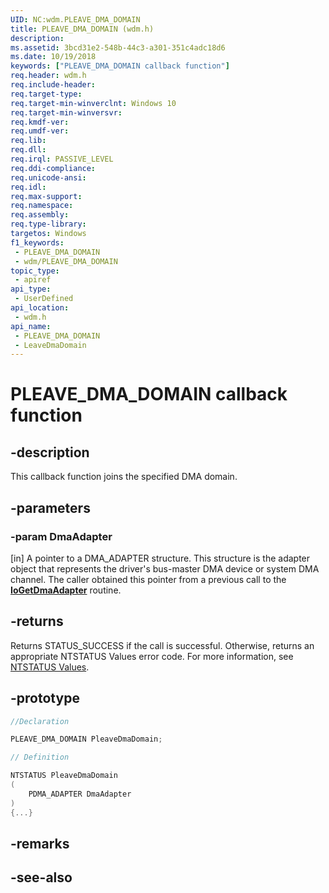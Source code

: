 ```yaml
---
UID: NC:wdm.PLEAVE_DMA_DOMAIN
title: PLEAVE_DMA_DOMAIN (wdm.h)
description: 
ms.assetid: 3bcd31e2-548b-44c3-a301-351c4adc18d6
ms.date: 10/19/2018
keywords: ["PLEAVE_DMA_DOMAIN callback function"]
req.header: wdm.h
req.include-header: 
req.target-type: 
req.target-min-winverclnt: Windows 10
req.target-min-winversvr: 
req.kmdf-ver: 
req.umdf-ver: 
req.lib: 
req.dll: 
req.irql: PASSIVE_LEVEL
req.ddi-compliance: 
req.unicode-ansi: 
req.idl: 
req.max-support: 
req.namespace: 
req.assembly: 
req.type-library: 
targetos: Windows
f1_keywords:
 - PLEAVE_DMA_DOMAIN
 - wdm/PLEAVE_DMA_DOMAIN
topic_type:
 - apiref
api_type:
 - UserDefined
api_location:
 - wdm.h
api_name:
 - PLEAVE_DMA_DOMAIN
 - LeaveDmaDomain
---
```


# PLEAVE_DMA_DOMAIN callback function


## -description

This callback function joins the specified DMA domain.

## -parameters

### -param DmaAdapter

[in] A pointer to a DMA_ADAPTER structure. This structure is the adapter object that represents the driver's bus-master DMA device or system DMA channel. The caller obtained this pointer from a previous call to the [**IoGetDmaAdapter**](nf-wdm-iogetdmaadapter.md) routine.

## -returns

Returns STATUS_SUCCESS if the call is successful. Otherwise, returns an appropriate NTSTATUS Values error code. For more information, see [NTSTATUS Values](/windows-hardware/drivers/kernel/ntstatus-values).

## -prototype

```cpp
//Declaration

PLEAVE_DMA_DOMAIN PleaveDmaDomain; 

// Definition

NTSTATUS PleaveDmaDomain 
(
	PDMA_ADAPTER DmaAdapter
)
{...}

```

## -remarks

## -see-also